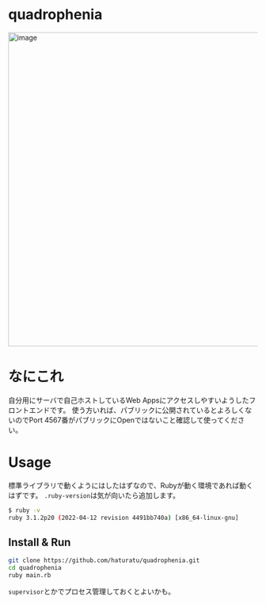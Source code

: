 # quadrophenia
<img width="1181" height="634" alt="image" src="https://github.com/user-attachments/assets/353af750-7e43-47c7-a99c-c77390454378" />  

# なにこれ
自分用にサーバで自己ホストしているWeb Appsにアクセスしやすいようしたフロントエンドです。
使う方いれば、パブリックに公開されているとよろしくないのでPort 4567番がパブリックにOpenではないこと確認して使ってください。


# Usage
標準ライブラリで動くようにはしたはずなので、Rubyが動く環境であれば動くはずです。
`.ruby-version`は気が向いたら追加します。
```bash
$ ruby -v
ruby 3.1.2p20 (2022-04-12 revision 4491bb740a) [x86_64-linux-gnu]
```

## Install & Run
```bash
git clone https://github.com/haturatu/quadrophenia.git
cd quadrophenia
ruby main.rb
```

`supervisor`とかでプロセス管理しておくとよいかも。

